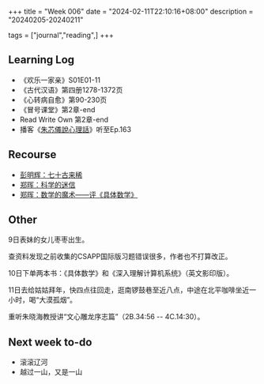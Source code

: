 +++
title = "Week 006"
date = "2024-02-11T22:10:16+08:00"
description = "20240205-20240211"

tags = ["journal","reading",]
+++

## Learning Log
* 《欢乐一家亲》S01E01-11
* 《古代汉语》第四册1278-1372页
* 《心转病自愈》第90-230页
* 《冒号课堂》第2章-end
* Read Write Own 第2章-end
* 播客《[朱芯儀說心理話](https://chuchu.firstory.io/)》听至Ep.163

## Recourse

* [彭明辉：七十古来稀](https://mhperng.blogspot.com/2024/02/blog-post_10.html)
* [郑晖：科学的迷信](https://web.archive.org/web/20210411062021/https://blog.zhenghui.org/category/thinking/)
* [郑晖：数学的魔术——评《具体数学》](https://web.archive.org/web/20210411074214/https://blog.zhenghui.org/2013/07/24/magic-of-math/)

## Other

9日表妹的女儿枣枣出生。  

查资料发现之前收集的CSAPP国际版习题错误很多，作者也不打算改正。  

10日下单两本书：《具体数学》和《深入理解计算机系统》（英文影印版）。 

11日去给姑姑拜年，快四点往回走，逛南锣鼓巷至近八点，中途在北平咖啡坐近一小时，喝“大漠孤烟”。  

重听朱晓海教授讲“文心雕龙序志篇”（2B.34:56 -- 4C.14:30）。

## Next week to-do

* 滚滚辽河
* 越过一山，又是一山
